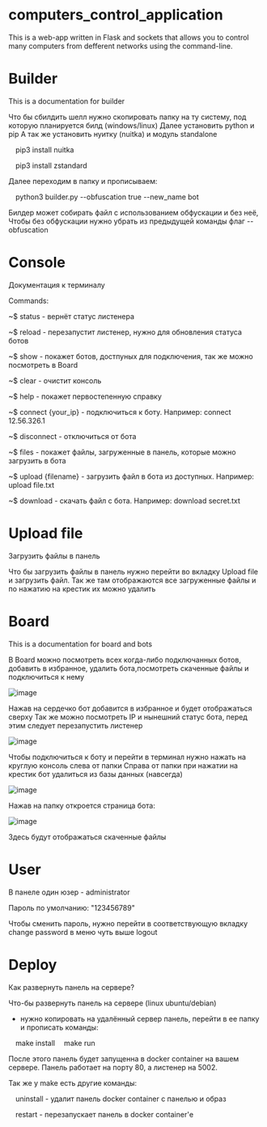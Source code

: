 # computers_control_application
This is a web-app written in Flask and sockets that allows you to control many computers from defferent networks using the command-line.

# Builder

This is a documentation for builder

Что бы сбилдить шелл нужно скопировать папку на ту систему, под которую планируется билд (windows/linux)
Далее установить python и pip
А так же установить нуитку (nuitka) и модуль standalone

 pip3 install nuitka

 pip3 install zstandard

Далее переходим в папку и прописываем:

 python3 builder.py --obfuscation true --new_name bot

Билдер может собирать файл с использованием обфускации и без неё,
Чтобы без обфускации нужно убрать из предыдущей команды флаг --obfuscation 


# Console

Документация к терминалу

Commands:

~$ status - вернёт статус листенера

~$ reload - перезапустит листенер, нужно для обновления статуса ботов

~$ show - покажет ботов, достпуных для подключения, так же можно посмотреть в Board

~$ clear - очистит консоль

~$ help - покажет первостепенную справку

~$ connect {your_ip} - подключиться к боту. Например: connect 12.56.326.1

~$ disconnect - отключиться от бота

~$ files - покажет файлы, загруженные в панель, которые можно загрузить в бота

~$ upload {filename} - загрузить файл в бота из доступных. Например: upload file.txt

~$ download - скачать файл с бота. Например: download secret.txt


# Upload file

Загрузить файлы в панель

Что бы загрузить файлы в панель нужно перейти во вкладку Upload file и загрузить файл.
Так же там отображаются все загруженные файлы и по нажатию на крестик их можно удалить


# Board

This is a documentation for board and bots

В Board можно посмотреть всех когда-либо подключанных ботов,
добавить в избранное, удалить бота,посмотреть скаченные файлы и подключиться к нему

![image](https://user-images.githubusercontent.com/101527966/222714201-dce408f1-b5a6-47f1-8f97-b358fed379b9.png)

Нажав на сердечко бот добавится в избранное и будет отображаться сверху
Так же можно посмотреть IP и нынешний статус бота, перед этим следует перезапустить листенер

![image](https://user-images.githubusercontent.com/101527966/222714235-8361caf0-bf3d-46ed-ad1f-1dab2b752bde.png)

Чтобы подключиться к боту и перейти в терминал нужно нажать на круглую консоль слева от папки
Справа от папки при нажатии на крестик бот удалиться из базы данных (навсегда)

![image](https://user-images.githubusercontent.com/101527966/222714279-4b5054b0-36a5-45c9-85c2-cae2876ea70e.png)

Нажав на папку откроется страница бота:

![image](https://user-images.githubusercontent.com/101527966/222714326-e9c0475b-fa4a-4f87-b6c8-45065c9dc3fe.png)

Здесь будут отображаться скаченные файлы


# User

В панеле один юзер - administrator

Пароль по умолчанию: "123456789"

Чтобы сменить пароль, нужно перейти в соответствующую вкладку change password
в меню чуть выше logout


# Deploy

Как развернуть панель на сервере?

Что-бы развернуть панель на сервере
(linux ubuntu/debian)
- нужно копировать на удалённый сервер панель,
перейти в ее папку и прописать команды:

 make install
 make run

После этого панель будет запущенна в docker container на вашем сервере.
Панель работает на порту 80, а листенер на 5002.

Так же у make есть другие команды:

 uninstall - удалит панель docker container с панелью и образ

 restart - перезапускает панель в docker container'е
